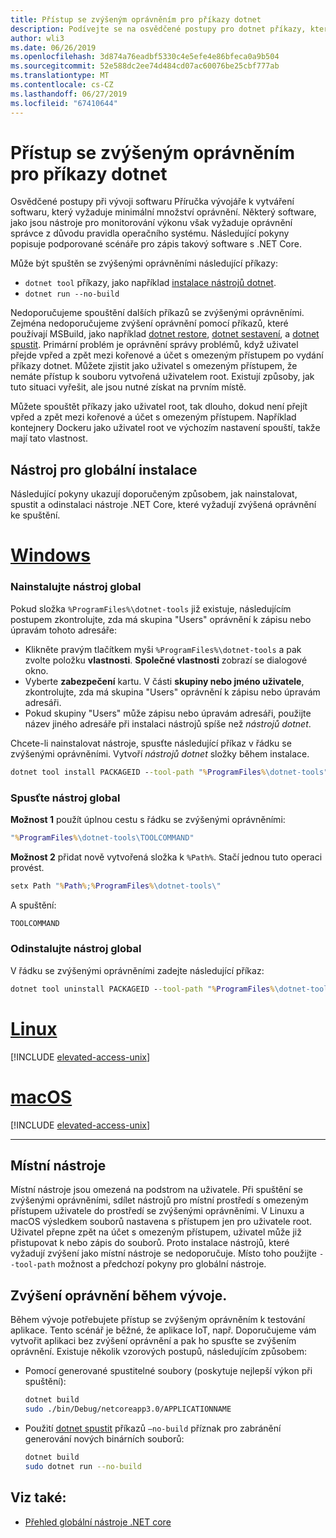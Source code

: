 ```yaml
---
title: Přístup se zvýšeným oprávněním pro příkazy dotnet
description: Podívejte se na osvědčené postupy pro dotnet příkazy, které vyžadují přístup se zvýšeným oprávněním.
author: wli3
ms.date: 06/26/2019
ms.openlocfilehash: 3d874a76eadbf5330c4e5efe4e86bfeca0a9b504
ms.sourcegitcommit: 52e588dc2ee74d484cd07ac60076be25cbf777ab
ms.translationtype: MT
ms.contentlocale: cs-CZ
ms.lasthandoff: 06/27/2019
ms.locfileid: "67410644"
---
```

# <a name="elevated-access-for-dotnet-commands"></a>Přístup se zvýšeným oprávněním pro příkazy dotnet

Osvědčené postupy při vývoji softwaru Příručka vývojáře k vytváření softwaru, který vyžaduje minimální množství oprávnění. Některý software, jako jsou nástroje pro monitorování výkonu však vyžaduje oprávnění správce z důvodu pravidla operačního systému. Následující pokyny popisuje podporované scénáře pro zápis takový software s .NET Core. 

Může být spuštěn se zvýšenými oprávněními následující příkazy:

- `dotnet tool` příkazy, jako například [instalace nástrojů dotnet](dotnet-tool-install.md).
- `dotnet run --no-build`

Nedoporučujeme spouštění dalších příkazů se zvýšenými oprávněními. Zejména nedoporučujeme zvýšení oprávnění pomocí příkazů, které používají MSBuild, jako například [dotnet restore](dotnet-restore.md), [dotnet sestavení](dotnet-build.md), a [dotnet spustit](dotnet-run.md). Primární problém je oprávnění správy problémů, když uživatel přejde vpřed a zpět mezi kořenové a účet s omezeným přístupem po vydání příkazy dotnet. Můžete zjistit jako uživatel s omezeným přístupem, že nemáte přístup k souboru vytvořená uživatelem root. Existují způsoby, jak tuto situaci vyřešit, ale jsou nutné získat na prvním místě.

Můžete spouštět příkazy jako uživatel root, tak dlouho, dokud není přejít vpřed a zpět mezi kořenové a účet s omezeným přístupem. Například kontejnery Dockeru jako uživatel root ve výchozím nastavení spouští, takže mají tato vlastnost.

## <a name="global-tool-installation"></a>Nástroj pro globální instalace

Následující pokyny ukazují doporučeným způsobem, jak nainstalovat, spustit a odinstalaci nástroje .NET Core, které vyžadují zvýšená oprávnění ke spuštění.

# <a name="windowstabwindows"></a>[Windows](#tab/windows)

### <a name="install-the-global-tool"></a>Nainstalujte nástroj global

Pokud složka `%ProgramFiles%\dotnet-tools` již existuje, následujícím postupem zkontrolujte, zda má skupina "Users" oprávnění k zápisu nebo úpravám tohoto adresáře:

* Klikněte pravým tlačítkem myši `%ProgramFiles%\dotnet-tools` a pak zvolte položku **vlastnosti**. **Společné vlastnosti** zobrazí se dialogové okno. 
* Vyberte **zabezpečení** kartu. V části **skupiny nebo jméno uživatele**, zkontrolujte, zda má skupina "Users" oprávnění k zápisu nebo úpravám adresáři. 
* Pokud skupiny "Users" může zápisu nebo úpravám adresáři, použijte název jiného adresáře při instalaci nástrojů spíše než *nástrojů dotnet*.

Chcete-li nainstalovat nástroje, spusťte následující příkaz v řádku se zvýšenými oprávněními. Vytvoří *nástrojů dotnet* složky během instalace.

```cmd
dotnet tool install PACKAGEID --tool-path "%ProgramFiles%\dotnet-tools".
```

### <a name="run-the-global-tool"></a>Spusťte nástroj global

**Možnost 1** použít úplnou cestu s řádku se zvýšenými oprávněními:

```cmd
"%ProgramFiles%\dotnet-tools\TOOLCOMMAND"
```

**Možnost 2** přidat nově vytvořená složka k `%Path%`. Stačí jednou tuto operaci provést.

```cmd
setx Path "%Path%;%ProgramFiles%\dotnet-tools\"
```

A spuštění:

```cmd
TOOLCOMMAND
```

### <a name="uninstall-the-global-tool"></a>Odinstalujte nástroj global

V řádku se zvýšenými oprávněními zadejte následující příkaz:

```cmd
dotnet tool uninstall PACKAGEID --tool-path "%ProgramFiles%\dotnet-tools"
```

# <a name="linuxtablinux"></a>[Linux](#tab/linux)

[!INCLUDE [elevated-access-unix](../../../includes/elevated-access-unix.md)]

# <a name="macostabmacos"></a>[macOS](#tab/macos)

[!INCLUDE [elevated-access-unix](../../../includes/elevated-access-unix.md)]

---

## <a name="local-tools"></a>Místní nástroje

Místní nástroje jsou omezená na podstrom na uživatele. Při spuštění se zvýšenými oprávněními, sdílet nástrojů pro místní prostředí s omezeným přístupem uživatele do prostředí se zvýšenými oprávněními. V Linuxu a macOS výsledkem souborů nastavena s přístupem jen pro uživatele root. Uživatel přepne zpět na účet s omezeným přístupem, uživatel může již přistupovat k nebo zápis do souborů. Proto instalace nástrojů, které vyžadují zvýšení jako místní nástroje se nedoporučuje. Místo toho použijte `--tool-path` možnost a předchozí pokyny pro globální nástroje.

## <a name="elevation-during-development"></a>Zvýšení oprávnění během vývoje.

Během vývoje potřebujete přístup se zvýšeným oprávněním k testování aplikace. Tento scénář je běžné, že aplikace IoT, např. Doporučujeme vám vytvořit aplikaci bez zvýšení oprávnění a pak ho spusťte se zvýšením oprávnění. Existuje několik vzorových postupů, následujícím způsobem:

- Pomocí generované spustitelné soubory (poskytuje nejlepší výkon při spuštění):

   ```bash
   dotnet build
   sudo ./bin/Debug/netcoreapp3.0/APPLICATIONNAME
   ```
    
- Použití [dotnet spustit](dotnet-run.md) příkazů `—no-build` příznak pro zabránění generování nových binárních souborů:

   ```bash
   dotnet build
   sudo dotnet run --no-build
   ```

## <a name="see-also"></a>Viz také:

* [Přehled globální nástroje .NET core](global-tools.md)
